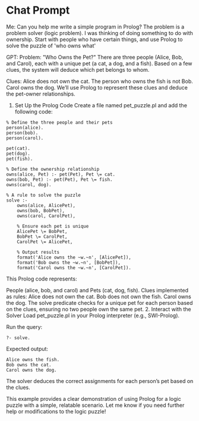 # Chat Prompt

Me: Can you help me write a simple program in Prolog? The problem is a problem solver (logic problem). I was thinking of doing something to do with ownership. Start with people who have certain things, and use Prolog to solve the puzzle of 'who owns what'

GPT: Problem: "Who Owns the Pet?"
There are three people (Alice, Bob, and Carol), each with a unique pet (a cat, a dog, and a fish). Based on a few clues, the system will deduce which pet belongs to whom.

Clues:
Alice does not own the cat.
The person who owns the fish is not Bob.
Carol owns the dog.
We’ll use Prolog to represent these clues and deduce the pet-owner relationships.

1. Set Up the Prolog Code
Create a file named pet_puzzle.pl and add the following code:

```
% Define the three people and their pets
person(alice).
person(bob).
person(carol).

pet(cat).
pet(dog).
pet(fish).

% Define the ownership relationship
owns(alice, Pet) :- pet(Pet), Pet \= cat.
owns(bob, Pet) :- pet(Pet), Pet \= fish.
owns(carol, dog).

% A rule to solve the puzzle
solve :-
    owns(alice, AlicePet),
    owns(bob, BobPet),
    owns(carol, CarolPet),
    
    % Ensure each pet is unique
    AlicePet \= BobPet,
    BobPet \= CarolPet,
    CarolPet \= AlicePet,
    
    % Output results
    format('Alice owns the ~w.~n', [AlicePet]),
    format('Bob owns the ~w.~n', [BobPet]),
    format('Carol owns the ~w.~n', [CarolPet]).
```

This Prolog code represents:

People (alice, bob, and carol) and Pets (cat, dog, fish).
Clues implemented as rules:
Alice does not own the cat.
Bob does not own the fish.
Carol owns the dog.
The solve predicate checks for a unique pet for each person based on the clues, ensuring no two people own the same pet.
2. Interact with the Solver
Load pet_puzzle.pl in your Prolog interpreter (e.g., SWI-Prolog).

Run the query:

```
?- solve.
```

Expected output:

```
Alice owns the fish.
Bob owns the cat.
Carol owns the dog.
```

The solver deduces the correct assignments for each person’s pet based on the clues.


This example provides a clear demonstration of using Prolog for a logic puzzle with a simple, relatable scenario. Let me know if you need further help or modifications to the logic puzzle!